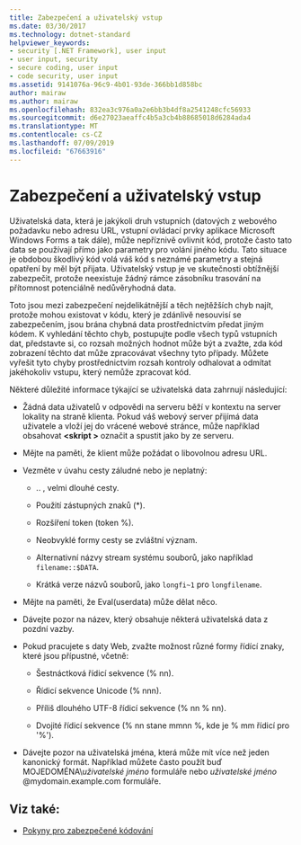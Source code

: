 ```yaml
---
title: Zabezpečení a uživatelský vstup
ms.date: 03/30/2017
ms.technology: dotnet-standard
helpviewer_keywords:
- security [.NET Framework], user input
- user input, security
- secure coding, user input
- code security, user input
ms.assetid: 9141076a-96c9-4b01-93de-366bb1d858bc
author: mairaw
ms.author: mairaw
ms.openlocfilehash: 832ea3c976a0a2e6bb3b4df8a2541248cfc56933
ms.sourcegitcommit: d6e27023aeaffc4b5a3cb4b88685018d6284ada4
ms.translationtype: MT
ms.contentlocale: cs-CZ
ms.lasthandoff: 07/09/2019
ms.locfileid: "67663916"
---
```

# <a name="security-and-user-input"></a>Zabezpečení a uživatelský vstup

Uživatelská data, která je jakýkoli druh vstupních (datových z webového požadavku nebo adresu URL, vstupní ovládací prvky aplikace Microsoft Windows Forms a tak dále), může nepříznivě ovlivnit kód, protože často tato data se používají přímo jako parametry pro volání jiného kódu. Tato situace je obdobou škodlivý kód volá váš kód s neznámé parametry a stejná opatření by měl být přijata. Uživatelský vstup je ve skutečnosti obtížnější zabezpečit, protože neexistuje žádný rámce zásobníku trasování na přítomnost potenciálně nedůvěryhodná data.

Toto jsou mezi zabezpečení nejdelikátnější a těch nejtěžších chyb najít, protože mohou existovat v kódu, který je zdánlivě nesouvisí se zabezpečením, jsou brána chybná data prostřednictvím předat jiným kódem. K vyhledání těchto chyb, postupujte podle všech typů vstupních dat, představte si, co rozsah možných hodnot může být a zvažte, zda kód zobrazení těchto dat může zpracovávat všechny tyto případy. Můžete vyřešit tyto chyby prostřednictvím rozsah kontroly odhalovat a odmítat jakéhokoliv vstupu, který nemůže zpracovat kód.

Některé důležité informace týkající se uživatelská data zahrnují následující:

- Žádná data uživatelů v odpovědi na serveru běží v kontextu na server lokality na straně klienta. Pokud váš webový server přijímá data uživatele a vloží jej do vrácené webové stránce, může například obsahovat  **\<skript >** označit a spustit jako by ze serveru.

- Mějte na paměti, že klient může požádat o libovolnou adresu URL.

- Vezměte v úvahu cesty záludné nebo je neplatný:

  - .. \, velmi dlouhé cesty.

  - Použití zástupných znaků (*).

  - Rozšíření token (token %).

  - Neobvyklé formy cesty se zvláštní význam.

  - Alternativní názvy stream systému souborů, jako například `filename::$DATA`.

  - Krátká verze názvů souborů, jako `longfi~1` pro `longfilename`.

- Mějte na paměti, že Eval(userdata) může dělat něco.

- Dávejte pozor na název, který obsahuje některá uživatelská data z pozdní vazby.

- Pokud pracujete s daty Web, zvažte možnost různé formy řídící znaky, které jsou přípustné, včetně:

  - Šestnáctková řídicí sekvence (% nn).

  - Řídicí sekvence Unicode (% nnn).

  - Příliš dlouhého UTF-8 řídicí sekvence (% nn % nn).

  - Dvojité řídicí sekvence (% nn stane mmnn %, kde je % mm řídicí pro '%').

- Dávejte pozor na uživatelská jména, která může mít více než jeden kanonický formát. Například můžete často použít buď MOJEDOMÉNA\\*uživatelské jméno* formuláře nebo *uživatelské jméno* @mydomain.example.com formuláře.

## <a name="see-also"></a>Viz také:

- [Pokyny pro zabezpečené kódování](../../../docs/standard/security/secure-coding-guidelines.md)

